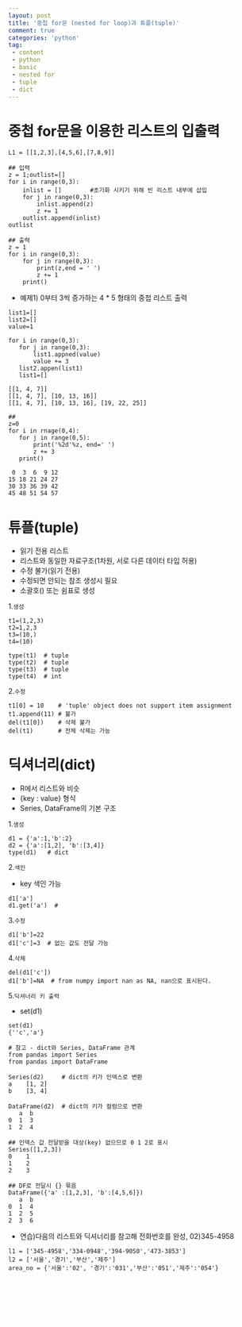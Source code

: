 ```yaml
---
layout: post
title: '중첩 for문 (nested for loop)과 튜플(tuple)'
comment: true
categories: 'python'
tag:
 - content
 - python
 - basic
 - nested for
 - tuple
 - dict
---
```

 
# 중첩 for문을 이용한 리스트의 입출력

 ```
 L1 = [[1,2,3],[4,5,6],[7,8,9]]
 
 ## 입력    
 z = 1;outlist=[]
 for i in range(0,3):
     inlist = []        #초기화 시키기 위해 빈 리스트 내부에 삽입
     for j in range(0,3):
         inlist.append(z)
         z += 1
     outlist.append(inlist)
 outlist

 ## 출력
 z = 1
 for i in range(0,3):
     for j in range(0,3):
         print(z,end = ' ')
         z += 1
     print()
 ```

 * 예제1) 0부터 3씩 증가하는 4 * 5 형태의 중첩 리스트 출력  
 
 ```
 list1=[]
 list2=[]
 value=1
 
 for i in range(0,3):
    for j in range(0,3):
        list1.appned(value)
        value += 3
    list2.appen(list1)
    list1=[]
    
 [[1, 4, 7]]
 [[1, 4, 7], [10, 13, 16]]
 [[1, 4, 7], [10, 13, 16], [19, 22, 25]]

##
 z=0 
 for i in rnage(0,4):
    for j in range(0,5):
        print('%2d'%z, end=' ')
        z += 3
    print() 
    
  0  3  6  9 12 
 15 18 21 24 27 
 30 33 36 39 42 
 45 48 51 54 57 

 ```

# 튜플(tuple)
 - 읽기 전용 리스트
 - 리스트와 동일한 자료구조(1차원, 서로 다른 데이터 타입 허용)
 - 수정 불가(읽기 전용)
 - 수정되면 안되는 참조 생성시 필요
 - 소괄호() 또는 쉼표로 생성

1.`생성`
 ```
 t1=(1,2,3)
 t2=1,2,3
 t3=(10,)
 t4=(10)

 type(t1)  # tuple
 type(t2)  # tuple
 type(t3)  # tuple
 type(t4)  # int
 ```

2.`수정`
```
t1[0] = 10    # 'tuple' object does not support item assignment
t1.append(11) # 불가
del(t1[0])    # 삭제 불가
del(t1)       # 전체 삭제는 가능

```

# 딕셔너리(dict)
- R에서 리스트와 비슷
- {key : value} 형식
- Series, DataFrame의 기본 구조

1.`생성`
```
d1 = {'a':1,'b':2}
d2 = {'a':[1,2], 'b':[3,4]}
type(d1)   # dict
```

2.`색인`
- key 색인 가능
```
d1['a']
d1.get('a')  # 
```

3.`수정`
```
d1['b']=22
d1['c']=3  # 없는 값도 전달 가능
```

4.`삭제`
```
del(d1['c'])
d1['b']=NA  # from numpy import nan as NA, nan으로 표시된다.
```

5.`딕셔너리 키 출력`
- set(d1)  

```
set(d1)
{''c','a'}

# 참고 - dict와 Series, DataFrame 관계
from pandas import Series
from pandas import DataFrame

Series(d2)     # dict의 키가 인덱스로 변환
a    [1, 2]
b    [3, 4]

DataFrame(d2)  # dict의 키가 컬럼으로 변환
   a  b
0  1  3
1  2  4

## 인덱스 값 전달받을 대상(key) 없으므로 0 1 2로 표시
Series([1,2,3]) 
0    1
1    2
2    3

## DF로 전달시 {} 묶음
DataFrame({'a' :[1,2,3], 'b':[4,5,6]})
   a  b
0  1  4
1  2  5
2  3  6
```

* 연습)다음의 리스트와 딕셔너리를 참고해 전화번호를 완성, 02)345-4958
 ```
 l1 = ['345-4958','334-0948','394-9050','473-3853']
 l2 = ['서울','경기','부산','제주']
 area_no = {'서울':'02', '경기':'031','부산':'051','제주':'054'}
 ```
<div style="color:white">area_no.get(l2[0]) + ')' +l1[0]
</div>
<div style="color:white">area_no.get(l2[1]) + ')' +l1[1]
</div>
<br>

<div style="color:white">f1 = lambda x, y : area_no.get(y) + ')' + x
</div>
<div style="color:white">list(map(f1,l1,l2))
</div>